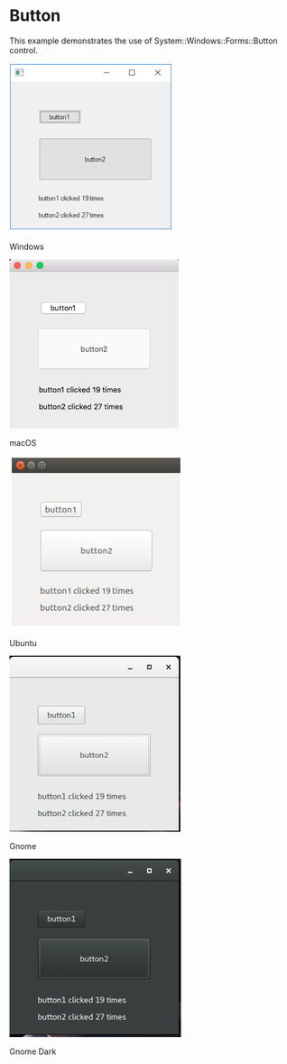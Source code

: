 # Button

This example demonstrates the use of System::Windows::Forms::Button control.

![GitHub Logo](../../../docs/Pictures/Examples/Forms/ButtonW.png)

Windows

![GitHub Logo](../../../docs/Pictures/Examples/Forms/ButtonM.png)

macOS

![GitHub Logo](../../../docs/Pictures/Examples/Forms/ButtonU.png)

Ubuntu

![GitHub Logo](../../../docs/Pictures/Examples/Forms/ButtonG.png)

Gnome

![GitHub Logo](../../../docs/Pictures/Examples/Forms/ButtonGD.png)

Gnome Dark
